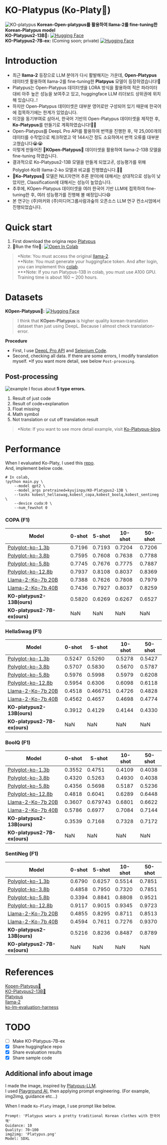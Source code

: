 # KO-Platypus (Ko-Platy🥮)
![KO-platypus](./KO_platypus.png)
**Korean-Open-platypus를 활용하여 llama-2를 fine-tuning한 Korean-Platypus model**  
**KO-Platypus2-13B🥮:** [![Hugging Face](https://img.shields.io/badge/%F0%9F%A4%97%20Hugging%20Face-Spaces-blue)](https://huggingface.co/kyujinpy/KO-Platypus2-13B)   
**KO-Platypus2-7B-ex:** (Coming soon; private) [![Hugging Face](https://img.shields.io/badge/%F0%9F%A4%97%20Hugging%20Face-Spaces-blue)](https://huggingface.co/kyujinpy/KO-Platypus2-7B-ex)   

# Introduction
- 최근 **llama-2** 등장으로 LLM 분야가 다시 활발해지는 가운데, **Open-Platypus** 데이터셋 활용하여 llama-2를 fine-tuning한 **Platpyus** 모델이 등장하였습니다!🤗
- Platypus는 Open-Platypus 데이터셋을 LORA 방식을 활용하여 적은 파라미터 대비 아주 높은 성능을 보여주고 있고, huggingface LLM 리더보드 상위권에 위치해 있습니다..!
- 하지만 Open-Platypus 데이터셋은 대부분 영어로만 구성되어 있기 때문에 한국어에 접목하기에는 한계가 있었습니다.
- 이것을 동기부여로 삼아서, 한국어 기반의 Open-Platypus 데이터셋을 제작한 후, **Ko-Platypus**를 만들기로 계획하였습니다!🙂🙂
- Open-Platypus를 DeepL Pro API를 활용하여 번역을 진행한 후, 약 25,000개의 데이터를 수작업으로 체크하였고 약 144시간 정도 소요하여서 번역 오류를 대부분 고쳤습니다😭😭
- 이렇게 만들어진 **🥮KOpen-Platypus🥮** 데이터셋을 활용하여 llama-2-13B 모델을 fine-tuning 하였습니다.
- 결과적으로 Ko-Platypus2-13B 모델을 만들게 되었고✌, 성능평가를 위해 Polyglot-Ko와 llama-2-ko 모델과 비교를 진행했습니다.🙂🙃
- **🥮Ko-Platypus🥮** 모델은 NLI(자연어 추론 분야)에 대해서는 상대적으로 성능이 낮았지만, Classification에 대해서는 성능이 높았습니다. 
- 추후에, KOpen-Platypus 데이터셋을 여러 한국어 기반 LLM에 접목하여 fine-tuning한 후, 여러 성능평가를 진행해 볼 예정입니다😄
- 본 연구는 (주)마커와 (주)미디어그룹사람과숲의 오픈소스 LLM 연구 컨소시엄에서 진행되었습니다.

# Quick start
1. First download the origina repo [Platypus](https://github.com/arielnlee/Platypus)
2. 🥮Run the file🥮: [![Open In Colab](https://colab.research.google.com/assets/colab-badge.svg)](https://colab.research.google.com/drive/1qtGQroKPwGFA1L9b3WGyHC84NDIEs6s_?usp=sharing)
  
>*Note: You must access the original [llama-2](https://huggingface.co/meta-llama/Llama-2-7b).      
>**Note: You must generate your huggingface token. And after login, you can implement this [colab](https://colab.research.google.com/drive/1qtGQroKPwGFA1L9b3WGyHC84NDIEs6s_?usp=sharing).  
>***Note: If you run Platypus-13B in colab, you must use A100 GPU. Training time is about 160 ~ 200 hours.  

# Datasets
**KOpen-Platypus🥮:** [![Hugging Face](https://img.shields.io/badge/%F0%9F%A4%97%20Hugging%20Face-Spaces-blue)](https://huggingface.co/datasets/kyujinpy/KOpen-platypus)   
> I think that **KOpen-Platypus** is higher quality korean-translation dataset than just using DeepL. Because I almost check translation-error.  

**Procedure**  
- First, I use [DeepL Pro API](https://www.deepl.com/translator) and [Selenium Code](https://github.com/KyujinHan/Korean_selenium_DeepL).
- Second, checking all data. If there are some errors, I modify translation myself.
*If you want more detail, see below `Post-procesing`.  
  
## Post-processing
![example](./example.png)
I focus about **5 type errors.**  
1. Result of just code  
2. Result of code+explanation   
3. Float missing   
4. Math symbol   
5. Not translation or cut off translation result
  
>*Note: If you want to see more detail example, visit [Ko-Platypus-blog](https://kyujinpy.tistory.com/101).  
  
# Performance
When I evaluated Ko-Platy, I used this [repo](https://github.com/Beomi/ko-lm-evaluation-harness).  
And, implement below code.
```
# In colab,
!python main.py \
    --model gpt2 \
    --model_args pretrained=kyujinpy/KO-Platypus2-13B \
    --tasks kobest_hellaswag,kobest_copa,kobest_boolq,kobest_sentineg \
    --device cuda:0 \
    --num_fewshot 0
```
  
### COPA (F1)
| Model | 0-shot | 5-shot | 10-shot | 50-shot |
| --- | --- | --- | --- | --- |
| [Polyglot-ko-1.3b](https://huggingface.co/EleutherAI/polyglot-ko-1.3b) | 0.7196 | 0.7193 | 0.7204 | 0.7206 |
| [Polyglot-ko-3.8b](https://huggingface.co/EleutherAI/polyglot-ko-3.8b) | 0.7595 | 0.7608 | 0.7638 | 0.7788 |
| [Polyglot-ko-5.8b](https://huggingface.co/EleutherAI/polyglot-ko-5.8b) | 0.7745 | 0.7676 | 0.7775 | 0.7887 |
| [Polyglot-ko-12.8b](https://huggingface.co/EleutherAI/polyglot-ko-12.8b) | 0.7937 | 0.8108 | 0.8037 | 0.8369 |
| [Llama-2-Ko-7b 20B](https://huggingface.co/beomi/llama-2-ko-7b) | 0.7388 | 0.7626 | 0.7808 | 0.7979 |
| [Llama-2-Ko-7b 40B](https://huggingface.co/beomi/llama-2-ko-7b) | 0.7436 | 0.7927 | 0.8037 | 0.8259 |
| **KO-platypus2-13B(ours)** | 0.5820 | 0.6269 | 0.6267 | 0.6527 |  
| **KO-platypus2-7B-ex(ours)** | NaN | NaN | NaN | NaN |  
  
### HellaSwag (F1)
| Model | 0-shot | 5-shot | 10-shot | 50-shot |
| --- | --- | --- | --- | --- |
| [Polyglot-ko-1.3b](https://huggingface.co/EleutherAI/polyglot-ko-1.3b) | 0.5247 | 0.5260 | 0.5278 | 0.5427 |
| [Polyglot-ko-3.8b](https://huggingface.co/EleutherAI/polyglot-ko-3.8b) | 0.5707 | 0.5830 | 0.5670 | 0.5787 |
| [Polyglot-ko-5.8b](https://huggingface.co/EleutherAI/polyglot-ko-5.8b) | 0.5976 | 0.5998 | 0.5979 | 0.6208 |
| [Polyglot-ko-12.8b](https://huggingface.co/EleutherAI/polyglot-ko-12.8b) | 0.5954 | 0.6306 | 0.6098 | 0.6118 |
| [Llama-2-Ko-7b 20B](https://huggingface.co/beomi/llama-2-ko-7b) | 0.4518 | 0.466751 | 0.4726 | 0.4828 |
| [Llama-2-Ko-7b 40B](https://huggingface.co/beomi/llama-2-ko-7b) | 0.4562 | 0.4657 | 0.4698 | 0.4774 |
| **KO-platypus2-13B(ours)** | 0.3912 | 0.4129 | 0.4144 | 0.4330 |  
| **KO-platypus2-7B-ex(ours)** | NaN | NaN | NaN | NaN |  
  
### BoolQ (F1)
| Model | 0-shot | 5-shot | 10-shot | 50-shot |
| --- | --- | --- | --- | --- |
| [Polyglot-ko-1.3b](https://huggingface.co/EleutherAI/polyglot-ko-1.3b) | 0.3552 | 0.4751 | 0.4109 | 0.4038 |
| [Polyglot-ko-3.8b](https://huggingface.co/EleutherAI/polyglot-ko-3.8b) | 0.4320 | 0.5263 | 0.4930 | 0.4038 |
| [Polyglot-ko-5.8b](https://huggingface.co/EleutherAI/polyglot-ko-5.8b) | 0.4356 | 0.5698 | 0.5187 | 0.5236 |
| [Polyglot-ko-12.8b](https://huggingface.co/EleutherAI/polyglot-ko-12.8b) | 0.4818 | 0.6041 | 0.6289 | 0.6448 |
| [Llama-2-Ko-7b 20B](https://huggingface.co/beomi/llama-2-ko-7b) | 0.3607 | 0.679743 | 0.6801 | 0.6622 |
| [Llama-2-Ko-7b 40B](https://huggingface.co/beomi/llama-2-ko-7b) | 0.5786 | 0.6977 | 0.7084 | 0.7144 |
| **KO-platypus2-13B(ours)** | 0.3539 | 0.7168 | 0.7328 | 0.7172 |  
| **KO-platypus2-7B-ex(ours)** | NaN | NaN | NaN | NaN |  
  
### SentiNeg (F1)
| Model | 0-shot | 5-shot | 10-shot | 50-shot |
| --- | --- | --- | --- | --- |
| [Polyglot-ko-1.3b](https://huggingface.co/EleutherAI/polyglot-ko-1.3b) | 0.6790 | 0.6257 | 0.5514 | 0.7851 |
| [Polyglot-ko-3.8b](https://huggingface.co/EleutherAI/polyglot-ko-3.8b) | 0.4858 | 0.7950 | 0.7320 | 0.7851 |
| [Polyglot-ko-5.8b](https://huggingface.co/EleutherAI/polyglot-ko-5.8b) | 0.3394 | 0.8841 | 0.8808 | 0.9521 |
| [Polyglot-ko-12.8b](https://huggingface.co/EleutherAI/polyglot-ko-12.8b) | 0.9117 | 0.9015 | 0.9345 | 0.9723 |
| [Llama-2-Ko-7b 20B](https://huggingface.co/beomi/llama-2-ko-7b) | 0.4855 | 0.8295 | 0.8711 | 0.8513 |
| [Llama-2-Ko-7b 40B](https://huggingface.co/beomi/llama-2-ko-7b) | 0.4594 | 0.7611 | 0.7276 | 0.9370 |
| **KO-platypus2-13B(ours)** | 0.5216 | 0.8236 | 0.8487 | 0.8789 |  
| **KO-platypus2-7B-ex(ours)** | NaN | NaN | NaN | NaN |  
  
# References
[Kopen-Platypus🥮](https://huggingface.co/datasets/kyujinpy/KOpen-platypus)   
[KO-Platypus2-13B🥮](https://huggingface.co/kyujinpy/KO-Platypus2-13B)   
[Platypus](https://github.com/arielnlee/Platypus)  
[llama-2](https://huggingface.co/meta-llama/Llama-2-7b)  
[ko-lm-evaluation-harness](https://github.com/Beomi/ko-lm-evaluation-harness)   
  
# TODO
- [ ] Make KO-Platypus-7B-ex  
- [x] Share huggingface repo
- [x] Share evaluation results
- [x] Share sample code

## Additional info about image
I made the image, inspired by [Platypus-LLM](https://github.com/arielnlee/Platypus).  
I used [Playground AI](https://playgroundai.com/), then applying prompt engineering. (For example, img2img, guidance etc...)  

When I made `Ko-Platy` image, I use prompt like below.
```
Prompt: 'Platypus wears a pretty traditional Korean clothes with 한국어 책'
Guidance: 10
Quality: 70~100
img2img: 'Platypus.png'
Model: SDXL
```  
